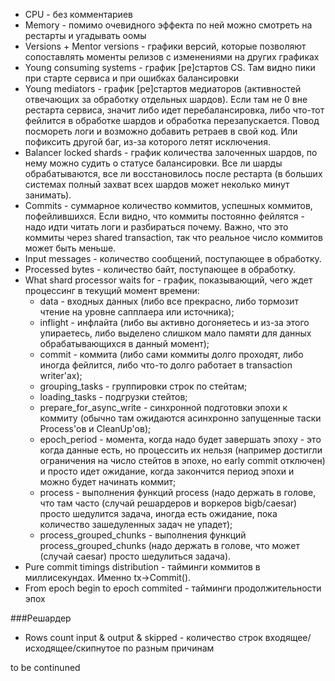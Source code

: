 * CPU - без комментариев
* Memory - помимо очевидного эффекта по ней можно смотреть на рестарты и угадывать оомы
* Versions + Mentor versions - графики версий, которые позволяют сопоставлять моменты релизов с изменениями на других графиках
* Young consuming systems - график [ре]стартов CS. Там видно пики при старте сервиса и при ошибках балансировки
* Young mediators - график [ре]стартов медиаторов (активностей отвечающих за обработку отдельных шардов). Если там не 0 вне рестарта сервиса, значит либо идет перебалансировка, либо что-тот фейлится в обработке шардов и обработка перезапускается. Повод посмореть логи и возможно добавить ретраев в свой код. Или пофиксить другой баг, из-за которого летят исключения.
* Balancer locked shards - график количества залоченных шардов, по нему можно судить о статусе балансировки. Все ли шарды обрабатываются, все ли восстановилось после рестарта (в больших системах полный захват всех шардов может неколько минут занимать).
* Commits - суммарное количество коммитов, успешных коммитов, пофейлившихся. Если видно, что коммиты постоянно фейлятся - надо идти читать логи и разбираться почему. Важно, что это коммиты через shared transaction, так что реальное число коммитов может быть меньше.
* Input messages - количество сообщений, поступающее в обработку.
* Processed bytes - количество байт, поступающее в обработку.
* What shard processor waits for - график, показывающий, чего ждет процессинг в текущий момент времени:
  * data - входных данных (либо все прекрасно, либо тормозит чтение на уровне сапплаера или источника);
  * inflight - инфлайта (либо вы активно догоняетесь и из-за этого упираетесь, либо выделено слишком мало памяти для данных обрабатывающихся в данный момент);
  * commit - коммита (либо сами коммиты долго проходят, либо иногда фейлится, либо что-то долго работает в transaction writer'ах);
  * grouping_tasks - группировки строк по стейтам;
  * loading_tasks - подгрузки стейтов;
  * prepare_for_async_write - синхронной подготовки эпохи к коммиту (обычно там ожидаются асинхронно запущенные таски Process'ов и CleanUp'ов);
  * epoch_period - момента, когда надо будет завершать эпоху - это когда данные есть, но процессить их нельзя (например достигли ограничения на число стейтов в эпохе, но early commit отключен) и просто идет ожидание, когда закончится период эпохи и можно будет начинать коммит;
  * process - выполнения функций process (надо держать в голове, что там часто (случай решардеров и воркеров bigb/caesar) просто шедулится задача, иногда есть ожидание, пока количество зашедуленных задач не упадет);
  * process_grouped_chunks - выполнения функций process_grouped_chunks (надо держать в голове, что может (случай caesar) просто шедулиться задача).
* Pure commit timings distribution - тайминги коммитов в миллисекундах. Именно tx->Commit().
* From epoch begin to epoch commited - тайминги продолжительности эпох

###Решардер
* Rows count input & output & skipped - количество строк входящее/исходящее/скипнутое по разным причинам



to be continuned
